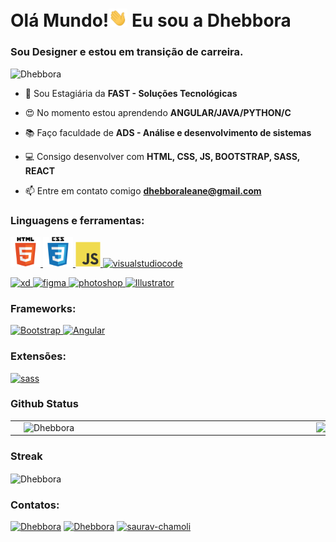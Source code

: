 <h1 align="left">Olá Mundo!<img src="https://raw.githubusercontent.com/ABSphreak/ABSphreak/master/gifs/Hi.gif" width="30px" /> Eu sou a Dhebbora</h1>
<h3 align="left">Sou Designer e estou em transição de carreira.</h3>

<p align="left"> <img src="https://komarev.com/ghpvc/?username=Dhebbora&label=Profile%20views&color=0e75b6&style=flat" alt="Dhebbora" /> </p>

- 🙌 Sou Estagiária da **FAST - Soluções Tecnológicas**

- 😍 No momento estou aprendendo **ANGULAR/JAVA/PYTHON/C**

- 📚 Faço faculdade de **ADS - Análise e desenvolvimento de sistemas**

- 💻 Consigo desenvolver com **HTML, CSS, JS, BOOTSTRAP, SASS, REACT**

- 📫 Entre em contato comigo **dhebboraleane@gmail.com**

<h3 align="left">Linguagens e ferramentas:</h3>
<p align="left">
    <a href="https://www.instagram.com/p/CI_tR7dAylr/" target="_blank"> <img src="https://raw.githubusercontent.com/devicons/devicon/master/icons/html5/html5-original-wordmark.svg" alt="html5" width="48" height="48"/> </a>
 <a href="https://www.instagram.com/p/CKjykUhgFYE/" target="_blank"> <img src="https://raw.githubusercontent.com/devicons/devicon/master/icons/css3/css3-original-wordmark.svg" alt="css3" width="48" height="48"/> </a>
  <a href="https://www.instagram.com/p/CN5LgEQg9mY/" target="_blank"> <img  src="https://raw.githubusercontent.com/devicons/devicon/master/icons/javascript/javascript-original.svg" alt="javascript" width="40" height="40"/> </a>
      <a href="https://code.visualstudio.com/" target="_blank"> <img  src="https://wikiimg.tojsiabtv.com/wikipedia/commons/thumb/9/9a/Visual_Studio_Code_1.35_icon.svg/1200px-Visual_Studio_Code_1.35_icon.svg.png" alt="visualstudiocode" width="40" height="40"/> </a>
    


  <a href="https://www.adobe.com/products/xd.html" target="_blank"> <img src="https://cdn.worldvectorlogo.com/logos/adobe-xd.svg" alt="xd" width="40" height="40"/> </a> 
  <a href="https://www.figma.com/" target="_blank"> <img src="https://www.vectorlogo.zone/logos/figma/figma-icon.svg" alt="figma" width="40" height="40"/> </a>
  <a href="https://www.adobe.com/br/products/photoshop.html" target="_blank"> <img src="https://logodownload.org/wp-content/uploads/2019/10/photoshop-logo.png" alt="photoshop" width="40" height="40"/> </a> 
  <a href="https://www.adobe.com/br/products/illustrator.html?sdid=KQPNY&mv=search&ef_id=Cj0KCQiAj9iBBhCJARIsAE9qRtBG6pDYFYzUR3ediZEMpWKOJGW6bOMWlFsGJv9LapwRaD_wv3q8_5gaAuV3EALw_wcB:G:s&s_kwcid=AL!3085!3!470955336927!e!!g!!adobe%20illustrator!188190582!110348310163&gclid=Cj0KCQiAj9iBBhCJARIsAE9qRtBG6pDYFYzUR3ediZEMpWKOJGW6bOMWlFsGJv9LapwRaD_wv3q8_5gaAuV3EALw_wcB" target="_blank"><img src="https://www.adobe.com/content/dam/cc/icons/illustrator.svg" alt="Illustrator" width="40" height="40"/> </a>
  </a>
 
 <h3 align="left">Frameworks:</h3>
<p align="left">
    <a href="https://icons8.com.br/icon/84710/bootstrap" target="_blank"> <img src="https://img.icons8.com/color/452/bootstrap.png" alt="Bootstrap" width="50" height="50"/> </a>
<a href="https://angular.io/" target="_blank"> <img  src="https://angular.io/assets/images/logos/angularjs/AngularJS-Shield.svg" alt="Angular" width="40" height="40"/> </a>
 
 <h3 align="left">Extensões:</h3>
<p align="left">
     <a href="https://sass-lang.com/" target="_blank"> <img  src="https://sass-lang.com/assets/img/logos/logo-b6e1ef6e.svg" alt="sass" width="40" height="40"/> </a>
<center>
  <table>
      <h3 align="left">Github Status </h3>
    <tr>
       <td>
        <td><img width="440px" align="left" src="https://github-readme-stats.vercel.app/api?username=Dhebbora&show_icons=truea&layout=compact&theme=tokyonight" alt="Dhebbora"/></td>
       </td>

   <td>
    <td><img width="320px" align="left" src="https://github-readme-stats.vercel.app/api/top-langs/?username=Dhebbora&layout=compact&theme=tokyonight" alt="Dhebbora"/></td>
    </td>
</table>
</center>

<h3 align="left">Streak</h3>
<p><img align="center" src="https://github-readme-streak-stats.herokuapp.com/?user=Dhebbora&layout=compact&theme=tokyonight" alt="Dhebbora" /></p>


<h3 align="left">Contatos:</h3>
<p align="left">
<a href="https://codepen.io/dhebbora" target="blank"> <img src="https://cdn.jsdelivr.net/npm/simple-icons@3.0.1/icons/codepen.svg" alt="Dhebbora" height="30" width="40" /></a>
<a href="https://www.instagram.com/soumaisfront/" target="blank"><img src="https://cdn.jsdelivr.net/npm/simple-icons@3.0.1/icons/instagram.svg" alt="Dhebbora" height="30" width="40" /></a>
<a href="https://www.linkedin.com/in/dhebbora-vasconcelos-459077bb/" target="blank"><img src="https://cdn.jsdelivr.net/npm/simple-icons@3.0.1/icons/linkedin.svg" alt="saurav-chamoli" height="30" width="40" /></a>
</p>
